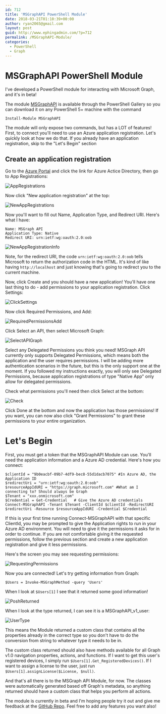 ```yaml
---
id: 712
title: 'MSGraphAPI PowerShell Module'
date: 2018-03-21T01:10:39+00:00
author: ryan2065@gmail.com
layout: post
guid: http://www.ephingadmin.com/?p=712
permalink: /MSGraphAPI-Module/
categories:
  - PowerShell
  - Graph
---
```


# MSGraphAPI PowerShell Module

I've developed a PowerShell module for interacting with Microsoft Graph, and it's in beta! 

The module [MSGraphAPI](https://www.powershellgallery.com/packages/MSGraphAPI) is available 
through the PowerShell Gallery so you can download it on any PowerShell 5+ machine with the 
command

```
Install-Module MSGraphAPI
```

The module will only expose two commands, but has a LOT of features! First, to connect you'll 
need to use an Azure application registration. Let's quickly look at how we do that. If you 
already have an application registration, skip to the "Let's Begin" section

## Create an application registration
Go to the [Azure Portal](https://portal.azure.com) and click the link for Azure
Actice Directory, then go to App Registrations:

![AppRegistrations](\images\2018-03-21\EphingAdmin-0004.jpg)

Now click "New application registration" at the top:

![NewAppRegistrations](\images\2018-03-21\EphingAdmin-0005.jpg)

Now you'll want to fill out Name, Application Type, and Redirect URI. Here's what 
I have:

```
Name: MSGraph API
Application Type: Native
Redirect URI: urn:ietf:wg:oauth:2.0:oob
```
![NewAppRegistrationInfo](\images\2018-03-21\EphingAdmin-0050.jpg)

Note, for the redirect URI, the code `urn:ietf:wg:oauth:2.0:oob` tells Microsoft
to return the authorization code in the HTML. It's kind of like having 
`http://localhost` and just knowing that's going to redirect you to the current 
machine.

Now, click Create and you should have a new application! You'll have one last 
thing to do - add permissions to your application registration. Click Settings:

![ClickSettings](\images\2018-03-21\EphingAdmin-0051.jpg)

Now click Required Permissions, and Add:

![RequiredPermissionsAdd](\images\2018-03-21\EphingAdmin-0052.jpg)

Click Select an API, then select Microsoft Graph:

![SelectAPIGraph](\images\2018-03-21\EphingAdmin-0053.jpg)

Select any Delegated Permissions you think you need! MSGraph API currently only 
supports Delegated Permissions, which means both the application and the user 
requires permissions. I will be adding more authentication scenarios in the future,
but this is the only support one at the moment. If you followed my instructions
exactly, you will only see Delegated Permissions, because application registrations
of type "Native App" only allow for delegated permissions.

Check what permissions you'll need then click Select at the bottom:

![Check](\images\2018-03-21\EphingAdmin-0054.jpg)

Click Done at the bottom and now the application has those permissions! If you want, you can now
also click "Grant Permissions" to grant these permissions to your entire organization. 

# Let's Begin

First, you must get a token that the MSGraphAPI Module can use. You'll need 
the application information and a Azure AD credential. Here's how you connect:

```
$clientId = "9b0eacbf-09b7-4df9-bec8-55d1dacb7075" #In Azure AD, the Application ID
$redirectUri = "urn:ietf:wg:oauth:2.0:oob"
$resourceAppIdURI = "https://graph.microsoft.com" #What am I connecting to? Should always be Graph
$Tenant = "xxx.onmicrosoft.com"
$Credential = Get-Credential   # Give the Azure AD credentials
Connect-MSGraphAPI -Tenant $Tenant -ClientId $clientId -RedirectURI $redirectUri -Resource $resourceAppIdURI -Credential $Credential
```

If this is your first time running Connect-MSGraphAPI with that specific ClientId,
you may be prompted to give the Application rights to run in your Azure AD 
environment. You will need to give it the permissions it asks for in order to 
continue. If you are not comfortable giving it the requested permissions, follow 
the previous section and create a new application registration and give it less 
permissions.

Here's the screen you may see requesting permissions:

![RequestingPermissions](\images\2018-03-21\EphingAdmin-0056.jpg)

Now you are connected! Let's try getting information from Graph:

```
$Users = Invoke-MSGraphMethod -query 'Users'
```

When I look at `$Users[1]` I see that it returned some good information!

![PoshReturned](\images\2018-03-21\EphingAdmin-0055.jpg)

When I look at the type returned, I can see it is a MSGraphAPI_v1_user:

![UserType](\images\2018-03-21\EphingAdmin-0057.jpg)

This means the Module returned a custom class that contains all the properties 
already in the correct type so you don't have to do the conversion from string to
whatever type it needs to be in.  

The custom class returned should also have methods available for all Graph v1.0 
navigation properties, actions, and functions. If I want to get this user's 
registered devices, I simply run `$Users[1].Get_RegisteredDevices()`. If I want 
to assign a license to the user, just run 
`$Users[1].assignLicense($License, $null)`. 

And that's all there is to the MSGraph API Module, for now. The classes were 
automatically generated based off Graph's metadata, so anything returned should 
have a custom class that helps you perform all actions.

The module is currently in beta and I'm hoping people try it out and give me 
feedback at the [GitHub Repo](https://github.com/Ryan2065/MSGraphCmdlets). Feel
free to add any features you want also!

